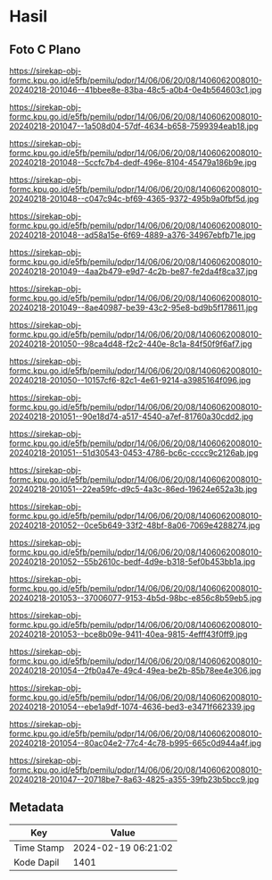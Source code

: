 # Hasil

## Foto C Plano

https://sirekap-obj-formc.kpu.go.id/e5fb/pemilu/pdpr/14/06/06/20/08/1406062008010-20240218-201046--41bbee8e-83ba-48c5-a0b4-0e4b564603c1.jpg

https://sirekap-obj-formc.kpu.go.id/e5fb/pemilu/pdpr/14/06/06/20/08/1406062008010-20240218-201047--1a508d04-57df-4634-b658-7599394eab18.jpg

https://sirekap-obj-formc.kpu.go.id/e5fb/pemilu/pdpr/14/06/06/20/08/1406062008010-20240218-201048--5ccfc7b4-dedf-496e-8104-45479a186b9e.jpg

https://sirekap-obj-formc.kpu.go.id/e5fb/pemilu/pdpr/14/06/06/20/08/1406062008010-20240218-201048--c047c94c-bf69-4365-9372-495b9a0fbf5d.jpg

https://sirekap-obj-formc.kpu.go.id/e5fb/pemilu/pdpr/14/06/06/20/08/1406062008010-20240218-201048--ad58a15e-6f69-4889-a376-34967ebfb71e.jpg

https://sirekap-obj-formc.kpu.go.id/e5fb/pemilu/pdpr/14/06/06/20/08/1406062008010-20240218-201049--4aa2b479-e9d7-4c2b-be87-fe2da4f8ca37.jpg

https://sirekap-obj-formc.kpu.go.id/e5fb/pemilu/pdpr/14/06/06/20/08/1406062008010-20240218-201049--8ae40987-be39-43c2-95e8-bd9b5f178611.jpg

https://sirekap-obj-formc.kpu.go.id/e5fb/pemilu/pdpr/14/06/06/20/08/1406062008010-20240218-201050--98ca4d48-f2c2-440e-8c1a-84f50f9f6af7.jpg

https://sirekap-obj-formc.kpu.go.id/e5fb/pemilu/pdpr/14/06/06/20/08/1406062008010-20240218-201050--10157cf6-82c1-4e61-9214-a3985164f096.jpg

https://sirekap-obj-formc.kpu.go.id/e5fb/pemilu/pdpr/14/06/06/20/08/1406062008010-20240218-201051--90e18d74-a517-4540-a7ef-81760a30cdd2.jpg

https://sirekap-obj-formc.kpu.go.id/e5fb/pemilu/pdpr/14/06/06/20/08/1406062008010-20240218-201051--51d30543-0453-4786-bc6c-cccc9c2126ab.jpg

https://sirekap-obj-formc.kpu.go.id/e5fb/pemilu/pdpr/14/06/06/20/08/1406062008010-20240218-201051--22ea59fc-d9c5-4a3c-86ed-19624e652a3b.jpg

https://sirekap-obj-formc.kpu.go.id/e5fb/pemilu/pdpr/14/06/06/20/08/1406062008010-20240218-201052--0ce5b649-33f2-48bf-8a06-7069e4288274.jpg

https://sirekap-obj-formc.kpu.go.id/e5fb/pemilu/pdpr/14/06/06/20/08/1406062008010-20240218-201052--55b2610c-bedf-4d9e-b318-5ef0b453bb1a.jpg

https://sirekap-obj-formc.kpu.go.id/e5fb/pemilu/pdpr/14/06/06/20/08/1406062008010-20240218-201053--37006077-9153-4b5d-98bc-e856c8b59eb5.jpg

https://sirekap-obj-formc.kpu.go.id/e5fb/pemilu/pdpr/14/06/06/20/08/1406062008010-20240218-201053--bce8b09e-9411-40ea-9815-4efff43f0ff9.jpg

https://sirekap-obj-formc.kpu.go.id/e5fb/pemilu/pdpr/14/06/06/20/08/1406062008010-20240218-201054--2fb0a47e-49c4-49ea-be2b-85b78ee4e306.jpg

https://sirekap-obj-formc.kpu.go.id/e5fb/pemilu/pdpr/14/06/06/20/08/1406062008010-20240218-201054--ebe1a9df-1074-4636-bed3-e3471f662339.jpg

https://sirekap-obj-formc.kpu.go.id/e5fb/pemilu/pdpr/14/06/06/20/08/1406062008010-20240218-201054--80ac04e2-77c4-4c78-b995-665c0d944a4f.jpg

https://sirekap-obj-formc.kpu.go.id/e5fb/pemilu/pdpr/14/06/06/20/08/1406062008010-20240218-201047--20718be7-8a63-4825-a355-39fb23b5bcc9.jpg


## Metadata

| Key        | Value               |
| ---------- | ------------------- |
| Time Stamp | 2024-02-19 06:21:02 |
| Kode Dapil | 1401                |




